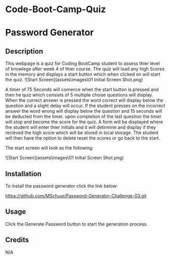 # Code-Boot-Camp-Quiz

# Password Generator

## Description

This webpage is a quiz for Coding BootCamp student to assess thier level of knowlege after week 4 of thier course. The quiz will load any high Scores in the memory and displays a start button which when clicked on will start the quiz.
![Start Screen](assets\images\01 Initial Screen Shot.png)



 A timer of 75 Seconds will comence when the start button is pressed and then he quiz which consists of 5 multiple choise questions will display. When the correct answer is pressed the word correct will display below the question and a slight delay will occur. If the student presses on the incorrect answer the word wrong will display below the question and 15 seconds will be deducted from the timer. upon completion of the last question the timer will stop and become the score for the quiz. A form will be displayed where the student will enter thier initials and it will detirmine and display if they recieved the high score which will be stored in local storage. The student will then have the option to delete reset the scores or go back to the start.

The start screen will look as the following:

![Start Screen](assets\images\01 Initial Screen Shot.png)





## Installation

To install the password generator click the link below:

https://github.com/MSchuur/Password-Generator-Challenge-03.git

## Usage

Click the Generate Password button to start the generation process.

## Credits

N/A
